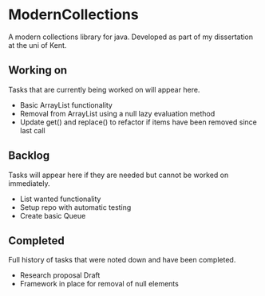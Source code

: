 # ModernCollections

A modern collections library for java. Developed as part of my dissertation at the uni of Kent. 

## Working on

Tasks that are currently being worked on will appear here.

- Basic ArrayList functionality
- Removal from ArrayList using a null lazy evaluation method
- Update get() and replace() to refactor if items have been removed since last call

## Backlog

Tasks will appear here if they are needed but cannot be worked on immediately.

- List wanted functionality
- Setup repo with automatic testing
- Create basic Queue

## Completed

Full history of tasks that were noted down and have been completed.

- Research proposal Draft
- Framework in place for removal of null elements
